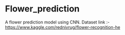 # Flower_prediction
A flower prediction model using CNN.        Dataset link :- https://www.kaggle.com/rednivrug/flower-recognition-he
